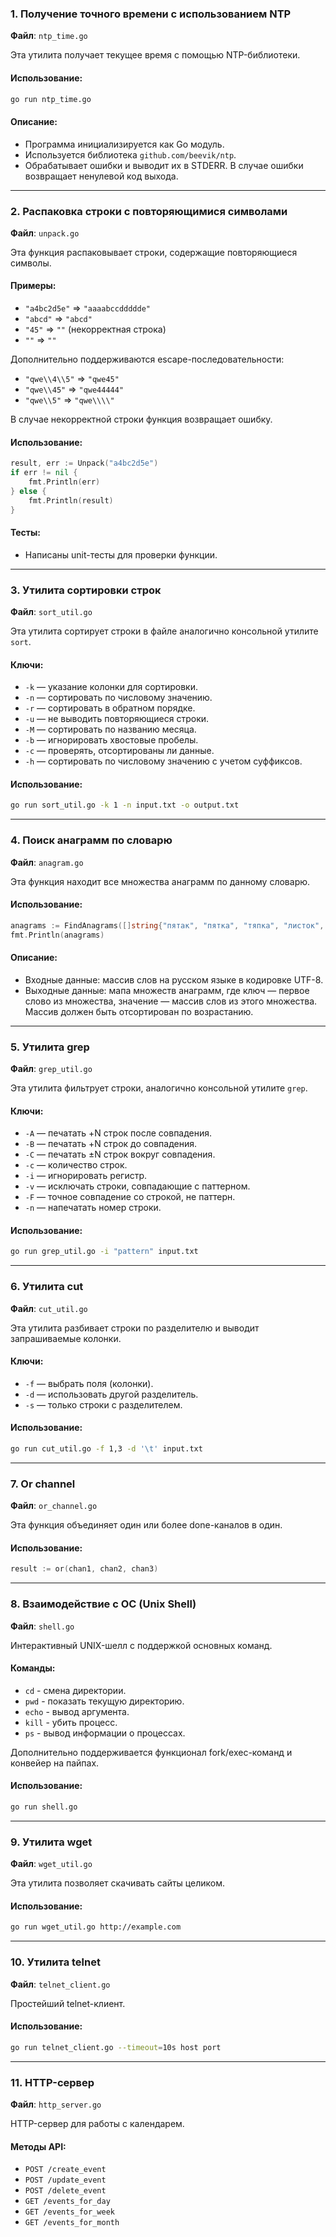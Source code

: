 ### 1. Получение точного времени с использованием NTP

**Файл**: `ntp_time.go`

Эта утилита получает текущее время с помощью NTP-библиотеки.

#### Использование:
```bash
go run ntp_time.go
```

#### Описание:
- Программа инициализируется как Go модуль.
- Используется библиотека `github.com/beevik/ntp`.
- Обрабатывает ошибки и выводит их в STDERR. В случае ошибки возвращает ненулевой код выхода.

---

### 2. Распаковка строки с повторяющимися символами

**Файл**: `unpack.go`

Эта функция распаковывает строки, содержащие повторяющиеся символы.

#### Примеры:
- `"a4bc2d5e"` => `"aaaabccddddde"`
- `"abcd"` => `"abcd"`
- `"45"` => `""` (некорректная строка)
- `""` => `""`

Дополнительно поддерживаются escape-последовательности:
- `"qwe\\4\\5"` => `"qwe45"`
- `"qwe\\45"` => `"qwe44444"`
- `"qwe\\5"` => `"qwe\\\\"`

В случае некорректной строки функция возвращает ошибку.

#### Использование:
```go
result, err := Unpack("a4bc2d5e")
if err != nil {
    fmt.Println(err)
} else {
    fmt.Println(result)
}
```

#### Тесты:
- Написаны unit-тесты для проверки функции.

---

### 3. Утилита сортировки строк

**Файл**: `sort_util.go`

Эта утилита сортирует строки в файле аналогично консольной утилите `sort`.

#### Ключи:
- `-k` — указание колонки для сортировки.
- `-n` — сортировать по числовому значению.
- `-r` — сортировать в обратном порядке.
- `-u` — не выводить повторяющиеся строки.
- `-M` — сортировать по названию месяца.
- `-b` — игнорировать хвостовые пробелы.
- `-c` — проверять, отсортированы ли данные.
- `-h` — сортировать по числовому значению с учетом суффиксов.

#### Использование:
```bash
go run sort_util.go -k 1 -n input.txt -o output.txt
```

---

### 4. Поиск анаграмм по словарю

**Файл**: `anagram.go`

Эта функция находит все множества анаграмм по данному словарю.

#### Использование:
```go
anagrams := FindAnagrams([]string{"пятак", "пятка", "тяпка", "листок", "слиток", "столик"})
fmt.Println(anagrams)
```

#### Описание:
- Входные данные: массив слов на русском языке в кодировке UTF-8.
- Выходные данные: мапа множеств анаграмм, где ключ — первое слово из множества, значение — массив слов из этого множества. Массив должен быть отсортирован по возрастанию.

---

### 5. Утилита grep

**Файл**: `grep_util.go`

Эта утилита фильтрует строки, аналогично консольной утилите `grep`.

#### Ключи:
- `-A` — печатать +N строк после совпадения.
- `-B` — печатать +N строк до совпадения.
- `-C` — печатать ±N строк вокруг совпадения.
- `-c` — количество строк.
- `-i` — игнорировать регистр.
- `-v` — исключать строки, совпадающие с паттерном.
- `-F` — точное совпадение со строкой, не паттерн.
- `-n` — напечатать номер строки.

#### Использование:
```bash
go run grep_util.go -i "pattern" input.txt
```

---

### 6. Утилита cut

**Файл**: `cut_util.go`

Эта утилита разбивает строки по разделителю и выводит запрашиваемые колонки.

#### Ключи:
- `-f` — выбрать поля (колонки).
- `-d` — использовать другой разделитель.
- `-s` — только строки с разделителем.

#### Использование:
```bash
go run cut_util.go -f 1,3 -d '\t' input.txt
```

---

### 7. Or channel

**Файл**: `or_channel.go`

Эта функция объединяет один или более done-каналов в один.

#### Использование:
```go
result := or(chan1, chan2, chan3)
```

---

### 8. Взаимодействие с ОС (Unix Shell)

**Файл**: `shell.go`

Интерактивный UNIX-шелл с поддержкой основных команд.

#### Команды:
- `cd` - смена директории.
- `pwd` - показать текущую директорию.
- `echo` - вывод аргумента.
- `kill` - убить процесс.
- `ps` - вывод информации о процессах.

Дополнительно поддерживается функционал fork/exec-команд и конвейер на пайпах.

#### Использование:
```bash
go run shell.go
```

---

### 9. Утилита wget

**Файл**: `wget_util.go`

Эта утилита позволяет скачивать сайты целиком.

#### Использование:
```bash
go run wget_util.go http://example.com
```

---

### 10. Утилита telnet

**Файл**: `telnet_client.go`

Простейший telnet-клиент.

#### Использование:
```bash
go run telnet_client.go --timeout=10s host port
```

---

### 11. HTTP-сервер

**Файл**: `http_server.go`

HTTP-сервер для работы с календарем.

#### Методы API:
- `POST /create_event`
- `POST /update_event`
- `POST /delete_event`
- `GET /events_for_day`
- `GET /events_for_week`
- `GET /events_for_month`
